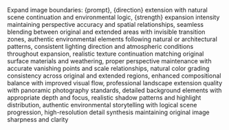 Expand image boundaries: {prompt}, {direction} extension with natural scene continuation and environmental logic, {strength} expansion intensity maintaining perspective accuracy and spatial relationships, seamless blending between original and extended areas with invisible transition zones, authentic environmental elements following natural or architectural patterns, consistent lighting direction and atmospheric conditions throughout expansion, realistic texture continuation matching original surface materials and weathering, proper perspective maintenance with accurate vanishing points and scale relationships, natural color grading consistency across original and extended regions, enhanced compositional balance with improved visual flow, professional landscape extension quality with panoramic photography standards, detailed background elements with appropriate depth and focus, realistic shadow patterns and highlight distribution, authentic environmental storytelling with logical scene progression, high-resolution detail synthesis maintaining original image sharpness and clarity